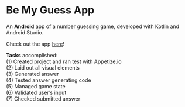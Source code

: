 # Be My Guess App
An **Android** app of a number guessing game, developed with Kotlin and Android Studio.  

Check out the app [here](https://appetize.io/app/eqwdpwq956j1vqvbvu9zhvawaw)!
  
**Tasks** accomplished:  
(1) Created project and ran test with Appetize.io  
(2) Laid out all visual elements  
(3) Generated answer  
(4) Tested answer generating code  
(5) Managed game state  
(6) Validated user’s input  
(7) Checked submitted answer
